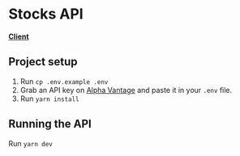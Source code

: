 # Stocks API

[**Client**](https://github.com/thomlom/stocks)

## Project setup

1. Run `cp .env.example .env`
2. Grab an API key on [Alpha Vantage](https://www.alphavantage.co/) and paste it in your `.env` file.
3. Run `yarn install`

## Running the API

Run `yarn dev`
